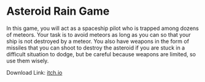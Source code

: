 # Asteroid Rain Game

In this game, you will act as a spaceship pilot who is trapped among dozens of meteors. Your task is to avoid meteors as long as you can so that your ship is not destroyed by a meteor. You also have weapons in the form of missiles that you can shoot to destroy the asteroid if you are stuck in a difficult situation to dodge, but be careful because weapons are limited, so use them wisely.

Download Link: [itch.io](https://ozmonday.itch.io/asteroid-rain)
